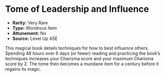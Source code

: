 
# Tome of Leadership and Influence

* **Rarity:** Very Rare
* **Type:** Wondrous Item
* **Attunement:** No
* **Source:** Level Up A5E


This magical book details techniques for how to best influence others. Spending 48 hours over 6 days (or fewer) reading and practicing the book’s techniques increases your Charisma score and your maximum Charisma score by 2\. The tome then becomes a mundane item for a century before it regains its magic.
